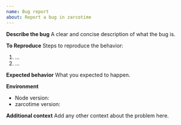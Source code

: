 ```yaml
---
name: Bug report
about: Report a bug in zarcotime
---
```


**Describe the bug**
A clear and concise description of what the bug is.

**To Reproduce**
Steps to reproduce the behavior:
1. ...
2. ...

**Expected behavior**
What you expected to happen.

**Environment**
- Node version:
- zarcotime version:

**Additional context**
Add any other context about the problem here.
